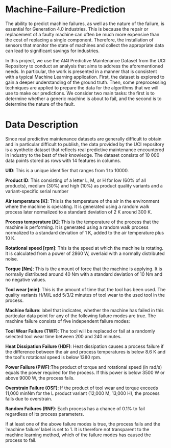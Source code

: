 # Machine-Failure-Prediction

The ability to predict machine failures, as well as the nature of the failure, is essential for Generation 4.0 industries. This is because the repair or replacement of a faulty machine can often be much more expensive than the cost of replacing a single component. Therefore, the installation of sensors that monitor the state of machines and collect the appropriate data can lead to significant savings for industries.

In this project, we use the AI4I Predictive Maintenance Dataset from the UCI Repository to conduct an analysis that aims to address the aforementioned needs. In particular, the work is presented in a manner that is consistent with a typical Machine Learning application. First, the dataset is explored to gain a deeper understanding of the ground truth. Then, some preprocessing techniques are applied to prepare the data for the algorithms that we will use to make our predictions. We consider two main tasks: the first is to determine whether a generic machine is about to fail, and the second is to determine the nature of the fault.

# Data Description
Since real predictive maintenance datasets are generally difficult to obtain and in particular difficult to publish, the data provided by the UCI repository is a synthetic dataset that reflects real predictive maintenance encountered in industry to the best of their knowledge. The dataset consists of 10 000 data points stored as rows with 14 features in columns.

**UID**: This is a unique identifier that ranges from 1 to 10000.

**Product ID**: This consisting of a letter L, M, or H for low (60% of all products), medium (30%) and high (10%) as product quality variants and a variant-specific serial number

**Air temperature [K]**: This is the temperature of the air in the environment where the machine is operating. It is generated using a random walk process later normalized to a standard deviation of 2 K around 300 K.

**Process temperature [K]**: This is the temperature of the process that the machine is performing. It is generated using a random walk process normalized to a standard deviation of 1 K, added to the air temperature plus 10 K.

**Rotational speed [rpm]**: This is the speed at which the machine is rotating. It is calculated from a power of 2860 W, overlaid with a normally distributed noise.

**Torque [Nm]**: This is the amount of force that the machine is applying. It is normally distributed around 40 Nm with a standard deviation of 10 Nm and no negative values.

**Tool wear [min]**: This is the amount of time that the tool has been used. The quality variants H/M/L add 5/3/2 minutes of tool wear to the used tool in the process.

**Machine failure**: label that indicates, whether the machine has failed in this particular data point for any of the following failure modes are true. The machine failure consists of five independent failure modes:

**Tool Wear Failure (TWF)**: The tool will be replaced or fail at a randomly selected tool wear time between 200 and 240 minutes.

**Heat Dissipation Failure (HDF)**: Heat dissipation causes a process failure if the difference between the air and process temperatures is below 8.6 K and the tool's rotational speed is below 1380 rpm.

**Power Failure (PWF)**:The product of torque and rotational speed (in rad/s) equals the power required for the process. If this power is below 3500 W or above 9000 W, the process fails.

**Overstrain Failure (OSF)**: If the product of tool wear and torque exceeds 11,000 minNm for the L product variant (12,000 M, 13,000 H), the process fails due to overstrain.

**Random Failures (RNF)**: Each process has a chance of 0.1% to fail regardless of its process parameters.

If at least one of the above failure modes is true, the process fails and the ’machine failure’ label is set to 1. It is therefore not transparent to the machine learning method, which of the failure modes has caused the process to fail.
